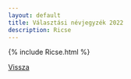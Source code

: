 ```yaml
---
layout: default
title: Választási névjegyzék 2022
description: Ricse
---
```


{% include Ricse.html %}

[Vissza](./)